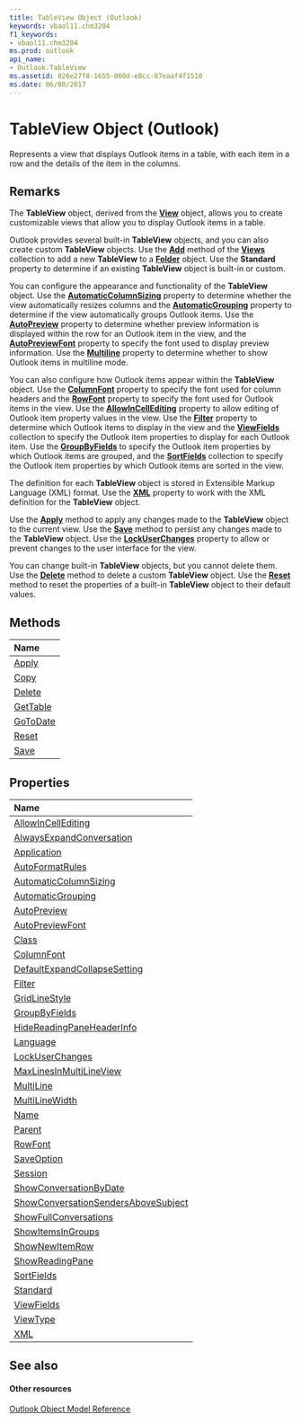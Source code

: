 ```yaml
---
title: TableView Object (Outlook)
keywords: vbaol11.chm3204
f1_keywords:
- vbaol11.chm3204
ms.prod: outlook
api_name:
- Outlook.TableView
ms.assetid: 026e27f8-1655-060d-e8cc-87eaaf4f1510
ms.date: 06/08/2017
---
```



# TableView Object (Outlook)

Represents a view that displays Outlook items in a table, with each item in a row and the details of the item in the columns.


## Remarks

The **TableView** object, derived from the **[View](view-object-outlook.md)** object, allows you to create customizable views that allow you to display Outlook items in a table.

Outlook provides several built-in **TableView** objects, and you can also create custom **TableView** objects. Use the **[Add](views-add-method-outlook.md)** method of the **[Views](views-object-outlook.md)** collection to add a new **TableView** to a **[Folder](folder-object-outlook.md)** object. Use the **Standard** property to determine if an existing **TableView** object is built-in or custom.

You can configure the appearance and functionality of the **TableView** object. Use the **[AutomaticColumnSizing](tableview-automaticcolumnsizing-property-outlook.md)** property to determine whether the view automatically resizes columns and the **[AutomaticGrouping](tableview-automaticgrouping-property-outlook.md)** property to determine if the view automatically groups Outlook items. Use the **[AutoPreview](tableview-autopreview-property-outlook.md)** property to determine whether preview information is displayed within the row for an Outlook item in the view, and the **[AutoPreviewFont](tableview-autopreviewfont-property-outlook.md)** property to specify the font used to display preview information. Use the **[Multiline](tableview-multiline-property-outlook.md)** property to determine whether to show Outlook items in multiline mode.

You can also configure how Outlook items appear within the **TableView** object. Use the **[ColumnFont](tableview-columnfont-property-outlook.md)** property to specify the font used for column headers and the **[RowFont](tableview-rowfont-property-outlook.md)** property to specify the font used for Outlook items in the view. Use the **[AllowInCellEditing](tableview-allowincellediting-property-outlook.md)** property to allow editing of Outlook item property values in the view. Use the **[Filter](tableview-filter-property-outlook.md)** property to determine which Outlook items to display in the view and the **[ViewFields](tableview-viewfields-property-outlook.md)** collection to specify the Outlook item properties to display for each Outlook item. Use the **[GroupByFields](tableview-groupbyfields-property-outlook.md)** to specify the Outlook item properties by which Outlook items are grouped, and the **[SortFields](tableview-sortfields-property-outlook.md)** collection to specify the Outlook item properties by which Outlook items are sorted in the view.

The definition for each **TableView** object is stored in Extensible Markup Language (XML) format. Use the **[XML](tableview-xml-property-outlook.md)** property to work with the XML definition for the **TableView** object.

Use the **[Apply](tableview-apply-method-outlook.md)** method to apply any changes made to the **TableView** object to the current view. Use the **[Save](tableview-save-method-outlook.md)** method to persist any changes made to the **TableView** object. Use the **[LockUserChanges](tableview-lockuserchanges-property-outlook.md)** property to allow or prevent changes to the user interface for the view.

You can change built-in **TableView** objects, but you cannot delete them. Use the **[Delete](tableview-delete-method-outlook.md)** method to delete a custom **TableView** object. Use the **[Reset](tableview-reset-method-outlook.md)** method to reset the properties of a built-in **TableView** object to their default values.


## Methods



|**Name**|
|:-----|
|[Apply](tableview-apply-method-outlook.md)|
|[Copy](tableview-copy-method-outlook.md)|
|[Delete](tableview-delete-method-outlook.md)|
|[GetTable](tableview-gettable-method-outlook.md)|
|[GoToDate](tableview-gotodate-method-outlook.md)|
|[Reset](tableview-reset-method-outlook.md)|
|[Save](tableview-save-method-outlook.md)|

## Properties



|**Name**|
|:-----|
|[AllowInCellEditing](tableview-allowincellediting-property-outlook.md)|
|[AlwaysExpandConversation](tableview-alwaysexpandconversation-property-outlook.md)|
|[Application](tableview-application-property-outlook.md)|
|[AutoFormatRules](tableview-autoformatrules-property-outlook.md)|
|[AutomaticColumnSizing](tableview-automaticcolumnsizing-property-outlook.md)|
|[AutomaticGrouping](tableview-automaticgrouping-property-outlook.md)|
|[AutoPreview](tableview-autopreview-property-outlook.md)|
|[AutoPreviewFont](tableview-autopreviewfont-property-outlook.md)|
|[Class](tableview-class-property-outlook.md)|
|[ColumnFont](tableview-columnfont-property-outlook.md)|
|[DefaultExpandCollapseSetting](tableview-defaultexpandcollapsesetting-property-outlook.md)|
|[Filter](tableview-filter-property-outlook.md)|
|[GridLineStyle](tableview-gridlinestyle-property-outlook.md)|
|[GroupByFields](tableview-groupbyfields-property-outlook.md)|
|[HideReadingPaneHeaderInfo](tableview-hidereadingpaneheaderinfo-property-outlook.md)|
|[Language](tableview-language-property-outlook.md)|
|[LockUserChanges](tableview-lockuserchanges-property-outlook.md)|
|[MaxLinesInMultiLineView](tableview-maxlinesinmultilineview-property-outlook.md)|
|[MultiLine](tableview-multiline-property-outlook.md)|
|[MultiLineWidth](tableview-multilinewidth-property-outlook.md)|
|[Name](tableview-name-property-outlook.md)|
|[Parent](tableview-parent-property-outlook.md)|
|[RowFont](tableview-rowfont-property-outlook.md)|
|[SaveOption](tableview-saveoption-property-outlook.md)|
|[Session](tableview-session-property-outlook.md)|
|[ShowConversationByDate](tableview-showconversationbydate-property-outlook.md)|
|[ShowConversationSendersAboveSubject](tableview-showconversationsendersabovesubject-property-outlook.md)|
|[ShowFullConversations](tableview-showfullconversations-property-outlook.md)|
|[ShowItemsInGroups](tableview-showitemsingroups-property-outlook.md)|
|[ShowNewItemRow](tableview-shownewitemrow-property-outlook.md)|
|[ShowReadingPane](tableview-showreadingpane-property-outlook.md)|
|[SortFields](tableview-sortfields-property-outlook.md)|
|[Standard](tableview-standard-property-outlook.md)|
|[ViewFields](tableview-viewfields-property-outlook.md)|
|[ViewType](tableview-viewtype-property-outlook.md)|
|[XML](tableview-xml-property-outlook.md)|

## See also


#### Other resources


[Outlook Object Model Reference](http://msdn.microsoft.com/library/73221b13-d8d8-99b8-3394-b95dbbfd5ddc%28Office.15%29.aspx)
